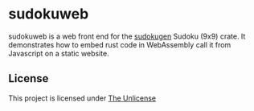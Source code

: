 # sudokuweb
sudokuweb is a web front end for the [sudokugen](https://github.com/janigbg/sudokugen) Sudoku (9x9) crate.
It demonstrates how to embed rust code in WebAssembly call it from Javascript on a static website.

## License

This project is licensed under [The Unlicense](UNLICENSE)